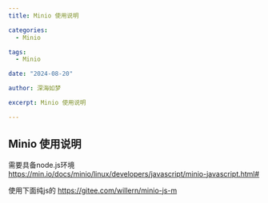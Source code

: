 ```yaml
---
title: Minio 使用说明

categories:
  - Minio

tags:
  - Minio

date: "2024-08-20"

author: 深海如梦

excerpt: Minio 使用说明

---
```



## Minio 使用说明

需要具备node.js环境
https://min.io/docs/minio/linux/developers/javascript/minio-javascript.html#


使用下面纯js的
https://gitee.com/willern/minio-js-m